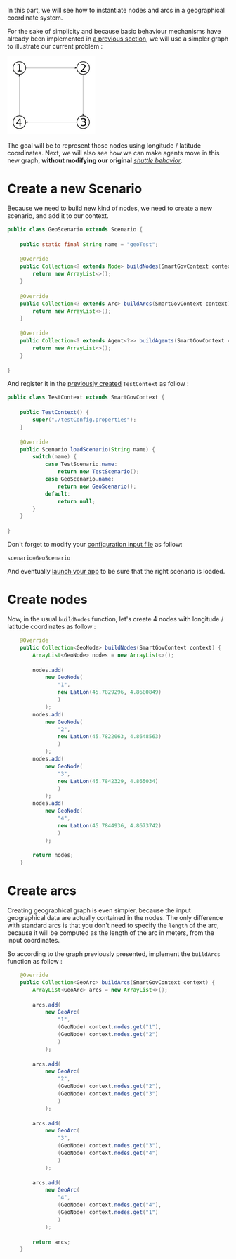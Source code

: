 In this part, we will see how to instantiate nodes and arcs in a geographical coordinate system.

For the sake of simplicity and because basic behaviour mechanisms have already
been implemented in [a previous section](Create-Agents.md), we will use a simpler
graph to illustrate our current problem : 

![Geographical Graph](geoGraph.png)

The goal will be to represent those nodes using longitude / latitude coordinates. 
Next, we will also see how we can make agents move in this new graph, **without modifying our original** [_shuttle behavior_](Create-Agents.md).

# Create a new Scenario

Because we need to build new kind of nodes, we need to create a new scenario, and add it to our context.

```java
public class GeoScenario extends Scenario {
	
	public static final String name = "geoTest";

	@Override
	public Collection<? extends Node> buildNodes(SmartGovContext context) {
		return new ArrayList<>();
	}

	@Override
	public Collection<? extends Arc> buildArcs(SmartGovContext context) {
		return new ArrayList<>();
	}

	@Override
	public Collection<? extends Agent<?>> buildAgents(SmartGovContext context) {
		return new ArrayList<>();
	}

}
```

And register it in the [previously created](Create-a-SmartGov-project.md#register-the-scenario) `TestContext` as follow : 
```java
public class TestContext extends SmartGovContext {

	public TestContext() {
		super("./testConfig.properties");
	}
	
	@Override
	public Scenario loadScenario(String name) {
		switch(name) {
			case TestScenario.name:
				return new TestScenario();
			case GeoScenario.name:
				return new GeoScenario();
			default:
				return null;
		}
	}

}
```

Don't forget to modify your [configuration input file](Create-a-SmartGov-project.md#configuration-file) as follow:
```
scenario=GeoScenario
```
And eventually [launch your app](Running-simulations.md#run-a-simulation) to be sure that the right scenario is loaded.

# Create nodes

Now, in the usual `buildNodes` function, let's create 4 nodes with longitude / latitude coordinates as follow :
```java
	@Override
	public Collection<GeoNode> buildNodes(SmartGovContext context) {
		ArrayList<GeoNode> nodes = new ArrayList<>();
		
		nodes.add(
			new GeoNode(
				"1",
				new LatLon(45.7829296, 4.8680849)
				)
			);
		nodes.add(
			new GeoNode(
				"2",
				new LatLon(45.7822063, 4.8648563)
				)
			);
		nodes.add(
			new GeoNode(
				"3",
				new LatLon(45.7842329, 4.865034)
				)
			);
		nodes.add(
			new GeoNode(
				"4",
				new LatLon(45.7844936, 4.8673742)
				)
			);
		
		return nodes;
	}
```

# Create arcs

Creating geographical graph is even simpler, because the input geographical data are actually contained in the nodes.
The only difference with standard arcs is that you don't need to specify the `length` of the arc, because it will be
computed as the length of the arc in meters, from the input coordinates.

So according to the graph previously presented, implement the `buildArcs` function as follow :
```java
	@Override
	public Collection<GeoArc> buildArcs(SmartGovContext context) {
		ArrayList<GeoArc> arcs = new ArrayList<>();
		
		arcs.add(
			new GeoArc(
				"1",
				(GeoNode) context.nodes.get("1"),
				(GeoNode) context.nodes.get("2")
				)
			);
		
		arcs.add(
			new GeoArc(
				"2",
				(GeoNode) context.nodes.get("2"),
				(GeoNode) context.nodes.get("3")
				)
			);
		
		arcs.add(
			new GeoArc(
				"3",
				(GeoNode) context.nodes.get("3"),
				(GeoNode) context.nodes.get("4")
				)
			);
		
		arcs.add(
			new GeoArc(
				"4",
				(GeoNode) context.nodes.get("4"),
				(GeoNode) context.nodes.get("1")
				)
			);
		
		return arcs;
	}
```
